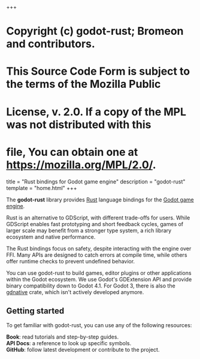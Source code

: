 +++
# Copyright (c) godot-rust; Bromeon and contributors.
# This Source Code Form is subject to the terms of the Mozilla Public
# License, v. 2.0. If a copy of the MPL was not distributed with this
# file, You can obtain one at https://mozilla.org/MPL/2.0/.

title = "Rust bindings for Godot game engine"
description = "godot-rust"
template = "home.html"
+++

The **godot-rust** library provides [Rust][rust] language bindings for the [Godot game engine][godot].

Rust is an alternative to GDScript, with different trade-offs for users.
While GDScript enables fast prototyping and short feedback cycles, games of larger scale may
benefit from a stronger type system, a rich library ecosystem and native performance.

The Rust bindings focus on safety, despite interacting with the engine over FFI.
Many APIs are designed to catch errors at compile time, while others offer runtime checks to prevent undefined behavior.

You can use godot-rust to build games, editor plugins or other applications within the Godot ecosystem.
We use Godot's GDExtension API and provide binary compatibility down to Godot 4.1.
For Godot 3, there is also the [gdnative] crate, which isn't actively developed anymore.


## Getting started

To get familiar with godot-rust, you can use any of the following resources:

**Book**: read tutorials and step-by-step guides.  
**API Docs**: a reference to look up specific symbols.  
**GitHub**: follow latest development or contribute to the project.


[godot]: https://godotengine.org
[rust]: https://www.rust-lang.org
[gdnative]: https://github.com/godot-rust/gdnative
